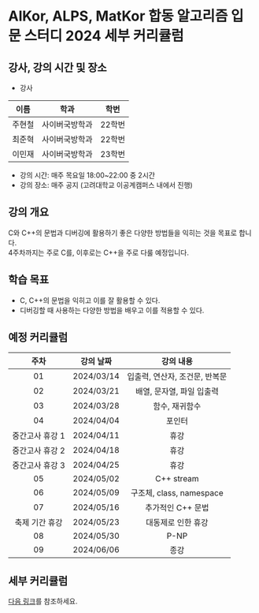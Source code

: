 
# AlKor, ALPS, MatKor 합동 알고리즘 입문 스터디 2024 세부 커리큘럼 

## 강사, 강의 시간 및 장소

* 강사

| 이름 | 학과 | 학번 |  
| :---: | :---------: | :---: |
| 주현철 | 사이버국방학과 | 22학번 |
| 최준혁 | 사이버국방학과 | 22학번 |
| 이민재 | 사이버국방학과 | 23학번 |

* 강의 시간: 매주 목요일 18:00~22:00 중 2시간
* 강의 장소: 매주 공지 (고려대학교 이공계캠퍼스 내에서 진행)

## 강의 개요

C와 C++의 문법과 디버깅에 활용하기 좋은 다양한 방법들을 익히는 것을 목표로 합니다.     
4주차까지는 주로 C를, 이후로는 C++을 주로 다룰 예정입니다.    


## 학습 목표

- C, C++의 문법을 익히고 이를 잘 활용할 수 있다.
- 디버깅할 때 사용하는 다양한 방법을 배우고 이를 적용할 수 있다.

## 예정 커리큘럼

| 주차 | 강의 날짜 |              강의 내용                |
| :--: | :------: |:--------------------------------------------: | 
| 01 | 2024/03/14 | 입출력, 연산자, 조건문, 반복문 |
| 02 | 2024/03/21 | 배열, 문자열, 파일 입출력 |  |
| 03 | 2024/03/28 | 함수, 재귀함수 |  |
| 04 | 2024/04/04 | 포인터 |  |
| 중간고사 휴강 1 | 2024/04/11 | 휴강 |  |
| 중간고사 휴강 2 | 2024/04/18 | 휴강 |  |
| 중간고사 휴강 3 | 2024/04/25 | 휴강 |  |
| 05 | 2024/05/02 | C++ stream |  |
| 06 | 2024/05/09 | 구조체, class, namespace |  |
| 07 | 2024/05/16 | 추가적인 C++ 문법  |  |
| 축제 기간 휴강 | 2024/05/23 | 대동제로 인한 휴강 |  |
| 08 | 2024/05/30 | P-NP |  |
| 09 | 2024/06/06 | 종강 |  |

## 세부 커리큘럼

[다음 링크](https://github.com/ALPS-Study/Introduction/blob/master/2024-1R/0x00%20%EC%9E%85%EB%AC%B8%20%EC%8A%A4%ED%84%B0%EB%94%94/2024_syllabus.md)를 참조하세요.
